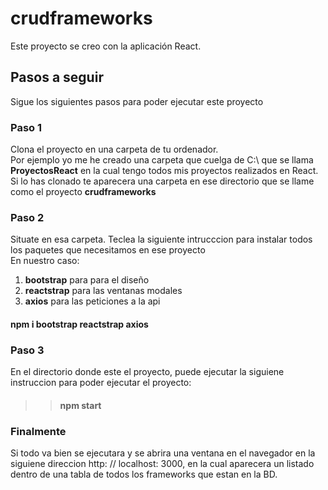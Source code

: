 # crudframeworks

Este proyecto se creo con la aplicación  React.
## Pasos a seguir
Sigue los siguientes pasos para poder ejecutar este proyecto
### Paso 1
Clona el proyecto en una carpeta de tu ordenador.<br>
Por ejemplo yo me he creado una carpeta que cuelga de C:\ que se llama **ProyectosReact** en la cual tengo todos mis proyectos realizados en React.<br>
Si lo has clonado te aparecera una carpeta en ese directorio que se llame como el proyecto **crudframeworks**

### Paso 2
Situate en esa carpeta. Teclea la siguiente intrucccion para instalar todos los paquetes que necesitamos en ese proyecto<br>
En nuestro caso:
1. **bootstrap** para  para el diseño
2. **reactstrap** para las ventanas modales
3. **axios** para las peticiones a la api 

#### npm i bootstrap reactstrap axios

### Paso 3
En el directorio donde este el proyecto, puede ejecutar la siguiene instruccion para poder ejecutar el proyecto:

> > #### npm start

### Finalmente
Si todo va bien se ejecutara y se abrira una ventana en el navegador en la siguiene direccion  http: // localhost: 3000, en la cual aparecera  un listado dentro de una tabla de todos los frameworks que estan en la BD. 


